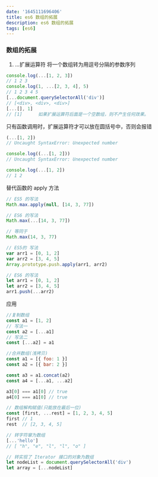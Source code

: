 ```yaml
---
date: '1645111696406'
title: es6 数组的拓展
description: es6 数组的拓展
tags: [es6]
---
```

### 数组的拓展
1. ...扩展运算符
将一个数组转为用逗号分隔的参数序列
```javascript
console.log(...[1, 2, 3])
// 1 2 3
console.log(1, ...[2, 3, 4], 5)
// 1 2 3 4 5
[...document.querySelectorAll('div')]
// [<div>, <div>, <div>]
[...[], 1]
// [1]      如果扩展运算符后面是一个空数组，则不产生任何效果。
```
只有函数调用时，扩展运算符才可以放在圆括号中，否则会报错
```javascript
(...[1, 2])
// Uncaught SyntaxError: Unexpected number

console.log((...[1, 2]))
// Uncaught SyntaxError: Unexpected number

console.log(...[1, 2])
// 1 2
```
替代函数的 apply 方法
```javascript
// ES5 的写法
Math.max.apply(null, [14, 3, 77])

// ES6 的写法
Math.max(...[14, 3, 77])

// 等同于
Math.max(14, 3, 77)

// ES5的 写法
var arr1 = [0, 1, 2]
var arr2 = [3, 4, 5]
Array.prototype.push.apply(arr1, arr2)

// ES6 的写法
let arr1 = [0, 1, 2]
let arr2 = [3, 4, 5]
arr1.push(...arr2)
```
应用
```javascript
//复制数组
const a1 = [1, 2]
// 写法一
const a2 = [...a1]
// 写法二
const [...a2] = a1
```
```javascript
//合并数组(浅拷贝)
const a1 = [{ foo: 1 }]
const a2 = [{ bar: 2 }]

const a3 = a1.concat(a2)
const a4 = [...a1, ...a2]

a3[0] === a1[0] // true
a4[0] === a1[0] // true
```
```javascript
// 数组解构赋值(只能放在最后一位)
const [first, ...rest] = [1, 2, 3, 4, 5]
first // 1
rest  // [2, 3, 4, 5]
```
```javascript
// 转字符窜为数组
[...'hello']
// [ "h", "e", "l", "l", "o" ]
```
```javascript
// 转实现了 Iterator 接口的对象为数组
let nodeList = document.querySelectorAll('div')
let array = [...nodeList]
```
